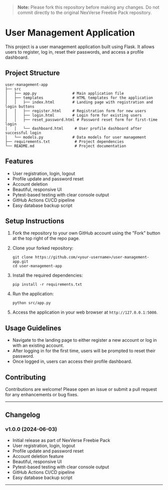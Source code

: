> **Note:** Please fork this repository before making any changes. Do not commit directly to the original NexVerse Freebie Pack repository.

# User Management Application

This project is a user management application built using Flask. It allows users to register, log in, reset their passwords, and access a profile dashboard.

## Project Structure

```
user-management-app
├── src
│   ├── app.py                # Main application file
│   ├── templates             # HTML templates for the application
│   │   ├── index.html        # Landing page with registration and login buttons
│   │   ├── register.html     # Registration form for new users
│   │   ├── login.html        # Login form for existing users
│   │   ├── reset_password.html # Password reset form for first-time login
│   │   └── dashboard.html     # User profile dashboard after successful login
│   └── models.py             # Data models for user management
├── requirements.txt           # Project dependencies
└── README.md                  # Project documentation
```

## Features

- User registration, login, logout
- Profile update and password reset
- Account deletion
- Beautiful, responsive UI
- Pytest-based testing with clear console output
- GitHub Actions CI/CD pipeline
- Easy database backup script

## Setup Instructions

1. Fork the repository to your own GitHub account using the "Fork" button at the top right of the repo page.

2. Clone your forked repository:
   ```
   git clone https://github.com/<your-username>/user-management-app.git
   cd user-management-app
   ```

3. Install the required dependencies:
   ```
   pip install -r requirements.txt
   ```

4. Run the application:
   ```
   python src/app.py
   ```

5. Access the application in your web browser at `http://127.0.0.1:5000`.

## Usage Guidelines

- Navigate to the landing page to either register a new account or log in with an existing account.
- After logging in for the first time, users will be prompted to reset their password.
- Once logged in, users can access their profile dashboard.

## Contributing

Contributions are welcome! Please open an issue or submit a pull request for any enhancements or bug fixes.

---

## Changelog

### v1.0.0 (2024-06-03)
- Initial release as part of NexVerse Freebie Pack
- User registration, login, logout
- Profile update and password reset
- Account deletion feature
- Beautiful, responsive UI
- Pytest-based testing with clear console output
- GitHub Actions CI/CD pipeline
- Easy database backup script

---